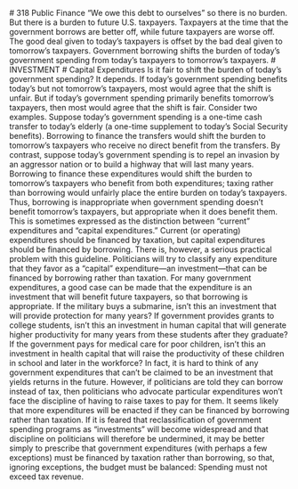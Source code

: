 \# 318 Public Finance “We owe this debt to ourselves” so there is no burden. But there is a burden to future U.S. taxpayers. Taxpayers at the time that the government borrows are better off, while future taxpayers are worse off. The good deal given to today’s taxpayers is offset by the bad deal given to tomorrow’s taxpayers. Government borrowing shifts the burden of today’s government spending from today’s taxpayers to tomorrow’s taxpayers. # INVESTMENT # Capital Expenditures Is it fair to shift the burden of today’s government spending? It depends. If today’s government spending benefits today’s but not tomorrow’s taxpayers, most would agree that the shift is unfair. But if today’s government spending primarily benefits tomorrow’s taxpayers, then most would agree that the shift is fair. Consider two examples. Suppose today’s government spending is a one-time cash transfer to today’s elderly (a one-time supplement to today’s Social Security benefits). Borrowing to finance the transfers would shift the burden to tomorrow’s taxpayers who receive no direct benefit from the transfers. By contrast, suppose today’s government spending is to repel an invasion by an aggressor nation or to build a highway that will last many years. Borrowing to finance these expenditures would shift the burden to tomorrow’s taxpayers who benefit from both expenditures; taxing rather than borrowing would unfairly place the entire burden on today’s taxpayers. Thus, borrowing is inappropriate when government spending doesn’t benefit tomorrow’s taxpayers, but appropriate when it does benefit them. This is sometimes expressed as the distinction between “current” expenditures and “capital expenditures.” Current (or operating) expenditures should be financed by taxation, but capital expenditures should be financed by borrowing. There is, however, a serious practical problem with this guideline. Politicians will try to classify any expenditure that they favor as a “capital” expenditure—an investment—that can be financed by borrowing rather than taxation. For many government expenditures, a good case can be made that the expenditure is an investment that will benefit future taxpayers, so that borrowing is appropriate. If the military buys a submarine, isn’t this an investment that will provide protection for many years? If government provides grants to college students, isn’t this an investment in human capital that will generate higher productivity for many years from these students after they graduate? If the government pays for medical care for poor children, isn’t this an investment in health capital that will raise the productivity of these children in school and later in the workforce? In fact, it is hard to think of any government expenditures that can’t be claimed to be an investment that yields returns in the future. However, if politicians are told they can borrow instead of tax, then politicians who advocate particular expenditures won’t face the discipline of having to raise taxes to pay for them. It seems likely that more expenditures will be enacted if they can be financed by borrowing rather than taxation. If it is feared that reclassification of government spending programs as “investments” will become widespread and that discipline on politicians will therefore be undermined, it may be better simply to prescribe that government expenditures (with perhaps a few exceptions) must be financed by taxation rather than borrowing, so that, ignoring exceptions, the budget must be balanced: Spending must not exceed tax revenue.